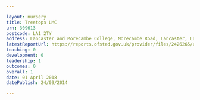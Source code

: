 ```yaml
---

layout: nursery
title: Treetops LMC
urn: 309613
postcode: LA1 2TY
address: Lancaster and Morecambe College, Morecambe Road, Lancaster, Lancashire, LA1 2TY
latestReportUrl: https://reports.ofsted.gov.uk/provider/files/2426265/urn/309613.pdf
teaching: 0
development: 0
leadership: 1
outcomes: 0
overall: 1
date: 01 April 2018 
datePublish: 24/09/2014

---
```

